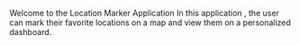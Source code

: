 Welcome to the Location Marker Application
In this application , the user can mark their favorite locations on a map 
and view them on a personalized dashboard.